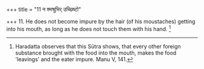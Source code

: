+++
title = "11 न श्मश्रुभिर् उच्छिष्टो"

+++
11. He does not become impure by the hair (of his moustaches) getting into his mouth, as long as he does not touch them with his hand. [^5] 


[^5]:  Haradatta observes that this Sūtra shows, that every other foreign substance brought with the food into the mouth, makes the food 'leavings' and the eater impure. Manu V, 141.
